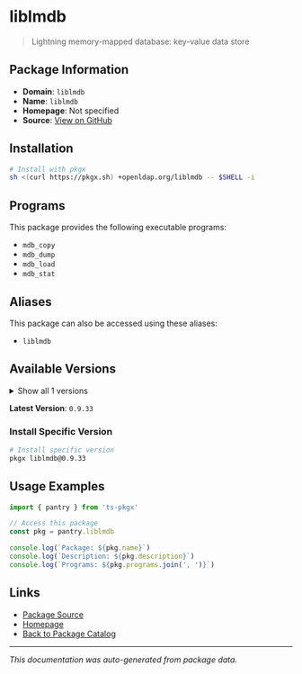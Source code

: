 # liblmdb

> Lightning memory-mapped database: key-value data store

## Package Information

- **Domain**: `liblmdb`
- **Name**: `liblmdb`
- **Homepage**: Not specified
- **Source**: [View on GitHub](https://github.com/pkgxdev/pantry/tree/main/projects/openldap.org/liblmdb/package.yml)

## Installation

```bash
# Install with pkgx
sh <(curl https://pkgx.sh) +openldap.org/liblmdb -- $SHELL -i
```

## Programs

This package provides the following executable programs:

- `mdb_copy`
- `mdb_dump`
- `mdb_load`
- `mdb_stat`

## Aliases

This package can also be accessed using these aliases:

- `liblmdb`

## Available Versions

<details>
<summary>Show all 1 versions</summary>

- `0.9.33`

</details>

**Latest Version**: `0.9.33`

### Install Specific Version

```bash
# Install specific version
pkgx liblmdb@0.9.33
```

## Usage Examples

```typescript
import { pantry } from 'ts-pkgx'

// Access this package
const pkg = pantry.liblmdb

console.log(`Package: ${pkg.name}`)
console.log(`Description: ${pkg.description}`)
console.log(`Programs: ${pkg.programs.join(', ')}`)
```

## Links

- [Package Source](https://github.com/pkgxdev/pantry/tree/main/projects/openldap.org/liblmdb/package.yml)
- [Homepage](#)
- [Back to Package Catalog](../package-catalog.md)

---

*This documentation was auto-generated from package data.*

